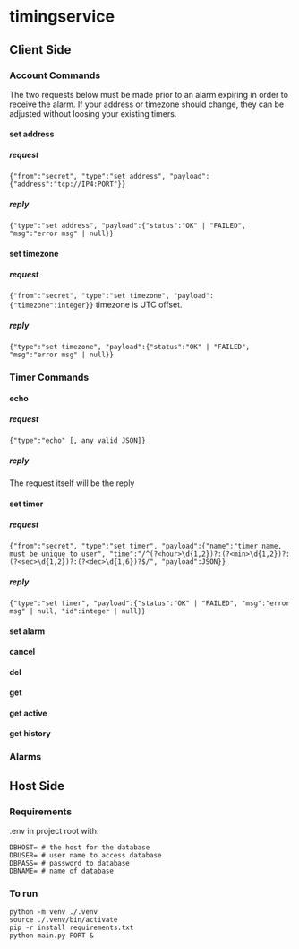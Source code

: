 # timingservice

## Client Side

### Account Commands
The two requests below must be made prior to an alarm expiring in order to receive the alarm. If your address or timezone should change, they can be adjusted without loosing your existing timers.

#### set address
##### request
```{"from":"secret", "type":"set address", "payload":{"address":"tcp://IP4:PORT"}}```
##### reply
```{"type":"set address", "payload":{"status":"OK" | "FAILED", "msg":"error msg" | null}}```

#### set timezone
##### request
```{"from":"secret", "type":"set timezone", "payload":{"timezone":integer}}```
timezone is UTC offset.
##### reply
```{"type":"set timezone", "payload":{"status":"OK" | "FAILED", "msg":"error msg" | null}}```

### Timer Commands

#### echo
##### request
```{"type":"echo" [, any valid JSON]}```
##### reply
The request itself will be the reply

#### set timer
##### request
```{"from":"secret", "type":"set timer", "payload":{"name":"timer name, must be unique to user", "time":"/^(?<hour>\d{1,2})?:(?<min>\d{1,2})?:(?<sec>\d{1,2})?:(?<dec>\d{1,6})?$/", "payload":JSON}}```
##### reply
```{"type":"set timer", "payload":{"status":"OK" | "FAILED", "msg":"error msg" | null, "id":integer | null}}```

#### set alarm

#### cancel

#### del

#### get

#### get active

#### get history

### Alarms

## Host Side

### Requirements
.env in project root with:
```
DBHOST= # the host for the database
DBUSER= # user name to access database
DBPASS= # password to database
DBNAME= # name of database
```

### To run
```
python -m venv ./.venv
source ./.venv/bin/activate
pip -r install requirements.txt
python main.py PORT &
```
